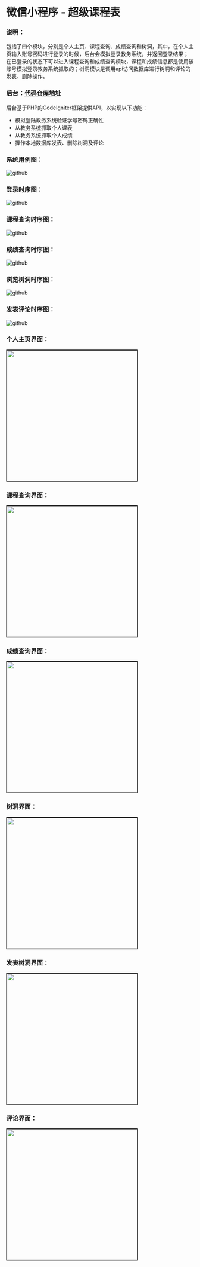 # 微信小程序 - 超级课程表
### 说明：
包括了四个模块，分别是个人主页、课程查询、成绩查询和树洞，其中，在个人主页输入账号密码进行登录的时候，后台会模拟登录教务系统，并返回登录结果；
在已登录的状态下可以进入课程查询和成绩查询模块，课程和成绩信息都是使用该账号模拟登录教务系统抓取的；树洞模块是调用api访问数据库进行树洞和评论的发表、删除操作。
### 后台：[代码仓库地址](https://github.com/fupengfei058/super_course_schedule_api)
后台基于PHP的CodeIgniter框架提供API，以实现以下功能：
* 模拟登陆教务系统验证学号密码正确性
* 从教务系统抓取个人课表
* 从教务系统抓取个人成绩
* 操作本地数据库发表、删除树洞及评论
### 系统用例图：
![github](https://github.com/fupengfei058/super_course_schedule/blob/master/png/use_case.png)
### 登录时序图：
![github](https://github.com/fupengfei058/super_course_schedule/blob/master/png/login.png)
### 课程查询时序图：
![github](https://github.com/fupengfei058/super_course_schedule/blob/master/png/course_query.png)
### 成绩查询时序图：
![github](https://github.com/fupengfei058/super_course_schedule/blob/master/png/score_query.png)
### 浏览树洞时序图：
![github](https://github.com/fupengfei058/super_course_schedule/blob/master/png/browse_tree_holes.png)
### 发表评论时序图：
![github](https://github.com/fupengfei058/super_course_schedule/blob/master/png/publish_comments.png)
<h3>个人主页界面：</h3>
<img src="https://github.com/fupengfei058/super_course_schedule/blob/master/png/personal_homepage.png" width="350px" border="2px">
<br>
<h3>课程查询界面：</h3>
<img src="https://github.com/fupengfei058/super_course_schedule/blob/master/png/curriculum_schedule.png" width="350px" border="2px">
<br>
<h3>成绩查询界面：</h3>
<img src="https://github.com/fupengfei058/super_course_schedule/blob/master/png/score_query_interface.png" width="350px" border="2px">
<br>
<h3>树洞界面：</h3>
<img src="https://github.com/fupengfei058/super_course_schedule/blob/master/png/tree_hole_interface.png" width="350px" border="2px">
<br>
<h3>发表树洞界面：</h3>
<img src="https://github.com/fupengfei058/super_course_schedule/blob/master/png/publish_tree_hole_interface.png" width="350px" border="2px">
<br>
<h3>评论界面：</h3>
<img src="https://github.com/fupengfei058/super_course_schedule/blob/master/png/comment_interface.png" width="350px" border="2px">
